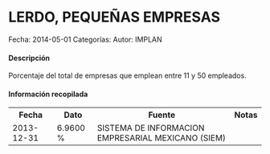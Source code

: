 LERDO, PEQUEÑAS EMPRESAS
=====

Fecha: 2014-05-01
Categorías: 
Autor: IMPLAN

#### Descripción

Porcentaje del total de empresas que emplean entre 11 y 50 empleados.

#### Información recopilada

<table class="table table-hover table-bordered">
  <tr><th>Fecha</th><th>Dato</th><th>Fuente</th><th>Notas</th></tr>
  <tr><td>2013-12-31</td><td>6.9600 %</td><td>SISTEMA DE INFORMACION EMPRESARIAL MEXICANO (SIEM)</td><td></td></tr>
</table>
